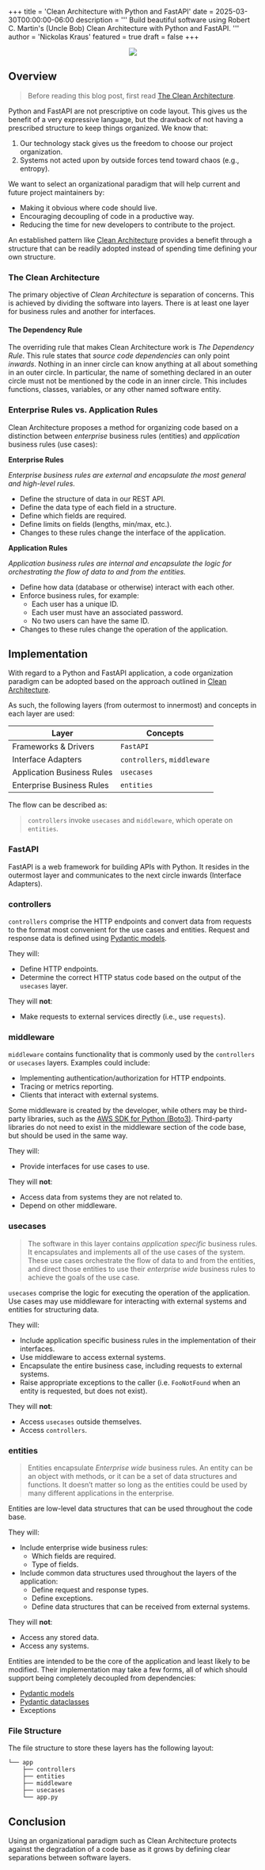 +++
title = 'Clean Architecture with Python and FastAPI'
date = 2025-03-30T00:00:00-06:00
description = '''
Build beautiful software using Robert C. Martin's (Uncle Bob) Clean
Architecture with Python and FastAPI.
'''
author = 'Nickolas Kraus'
featured = true
draft = false
+++

<p style="text-align: center;">
  <img src="/images/blog/clean-architecture-with-python-and-fastapi/cover.png"/>
</p>

## Overview

>Before reading this blog post, first read [The Clean Architecture](https://blog.cleancoder.com/uncle-bob/2012/08/13/the-clean-architecture.html).

Python and FastAPI are not prescriptive on code layout. This gives us the benefit of a very expressive language, but the drawback of not having a prescribed structure to keep things organized. We know that:

1. Our technology stack gives us the freedom to choose our project organization.
2. Systems not acted upon by outside forces tend toward chaos (e.g., entropy).

We want to select an organizational paradigm that will help current and future project maintainers by:

- Making it obvious where code should live.
- Encouraging decoupling of code in a productive way.
- Reducing the time for new developers to contribute to the project.

An established pattern like [Clean Architecture](https://blog.cleancoder.com/uncle-bob/2012/08/13/the-clean-architecture.html) provides a benefit through a structure that can be readily adopted instead of spending time defining your own structure.

### The Clean Architecture

The primary objective of *Clean Architecture* is separation of concerns. This is achieved by dividing the software into layers. There is at least one layer for business rules and another for interfaces.

#### The Dependency Rule

The overriding rule that makes Clean Architecture work is *The Dependency Rule*. This rule states that *source code dependencies* can only point *inwards*. Nothing in an inner circle can know anything at all about something in an outer circle. In particular, the name of something declared in an outer circle must not be mentioned by the code in an inner circle. This includes functions, classes, variables, or any other named software entity.

### Enterprise Rules vs. Application Rules

Clean Architecture proposes a method for organizing code based on a distinction between *enterprise* business rules (entities) and *application* business rules (use cases):

**Enterprise Rules**

*Enterprise business rules are external and encapsulate the most general and high-level rules.*

- Define the structure of data in our REST API.
- Define the data type of each field in a structure.
- Define which fields are required.
- Define limits on fields (lengths, min/max, etc.).
- Changes to these rules change the interface of the application.

**Application Rules**

*Application business rules are internal and encapsulate the logic for orchestrating the flow of data to and from the entities.*

- Define how data (database or otherwise) interact with each other.
- Enforce business rules, for example:
    - Each user has a unique ID.
    - Each user must have an associated password.
    - No two users can have the same ID.
- Changes to these rules change the operation of the application.

## Implementation

With regard to a Python and FastAPI application, a code organization paradigm can be adopted based on the approach outlined in [Clean Architecture](https://blog.cleancoder.com/uncle-bob/2012/08/13/the-clean-architecture.html).

As such, the following layers (from outermost to innermost) and concepts in each layer are used:

| Layer                      | Concepts                    |
| -------------------------- | --------------------------- |
| Frameworks & Drivers       | `FastAPI`                   |
| Interface Adapters         | `controllers`, `middleware` |
| Application Business Rules | `usecases`                  |
| Enterprise Business Rules  | `entities`                  |

The flow can be described as:

>`controllers` invoke `usecases` and `middleware`, which operate on `entities`.

### FastAPI

FastAPI is a web framework for building APIs with Python. It resides in the outermost layer and communicates to the next circle inwards (Interface Adapters).

### controllers

`controllers` comprise the HTTP endpoints and convert data from requests to the format most convenient for the use cases and entities. Request and response data is defined using [Pydantic models](https://docs.pydantic.dev/latest/concepts/models/).

They will:
- Define HTTP endpoints.
- Determine the correct HTTP status code based on the output of the `usecases` layer.

They will **not**:
- Make requests to external services directly (i.e., use `requests`).

### middleware

`middleware` contains functionality that is commonly used by the `controllers` or `usecases` layers. Examples could include:

- Implementing authentication/authorization for HTTP endpoints.
- Tracing or metrics reporting.
- Clients that interact with external systems.

Some middleware is created by the developer, while others may be third-party libraries, such as the [AWS SDK for Python (Boto3)](https://aws.amazon.com/sdk-for-python/). Third-party libraries do not need to exist in the middleware section of the code base, but should be used in the same way.

They will:
- Provide interfaces for use cases to use.

They will **not**:
- Access data from systems they are not related to.
- Depend on other middleware.

### usecases

>The software in this layer contains *application specific* business rules. It encapsulates and implements all of the use cases of the system. These use cases orchestrate the flow of data to and from the entities, and direct those entities to use their *enterprise wide* business rules to achieve the goals of the use case.

`usecases` comprise the logic for executing the operation of the application. Use cases may use middleware for interacting with external systems and entities for structuring data.

They will:
- Include application specific business rules in the implementation of their interfaces.
- Use middleware to access external systems.
- Encapsulate the entire business case, including requests to external systems.
- Raise appropriate exceptions to the caller (i.e. `FooNotFound` when an entity is requested, but does not exist).

They will **not**:
- Access `usecases` outside themselves.
- Access `controllers`.

### entities

>Entities encapsulate *Enterprise wide* business rules. An entity can be an object with methods, or it can be a set of data structures and functions. It doesn’t matter so long as the entities could be used by many different applications in the enterprise.

Entities are low-level data structures that can be used throughout the code base.

They will:
- Include enterprise wide business rules:
  - Which fields are required.
  - Type of fields.
- Include common data structures used throughout the layers of the application:
  - Define request and response types.
  - Define exceptions.
  - Define data structures that can be received from external systems.

They will **not**:
- Access any stored data.
- Access any systems.

Entities are intended to be the core of the application and least likely to be modified. Their implementation may take a few forms, all of which should support being completely decoupled from dependencies:
- [Pydantic models](https://docs.pydantic.dev/latest/concepts/models/)
- [Pydantic dataclasses](https://docs.pydantic.dev/latest/concepts/dataclasses/)
- Exceptions

### File Structure

The file structure to store these layers has the following layout:

```
└── app
    ├── controllers
    ├── entities
    ├── middleware
    ├── usecases
    └── app.py
```

## Conclusion

Using an organizational paradigm such as Clean Architecture protects against the degradation of a code base as it grows by defining clear separations between software layers.
